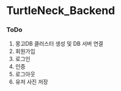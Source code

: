 ﻿# TurtleNeck_Backend

### ToDo
1. 몽고DB 클러스터 생성 및 DB 서버 연결
2. 회원가입
3. 로그인
4. 인증
5. 로그아웃
6. 유저 사진 저장
